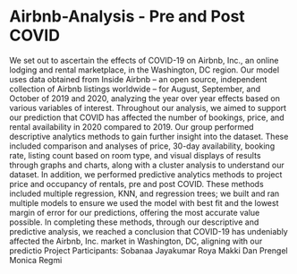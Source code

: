 # Airbnb-Analysis - Pre and Post COVID

We set out to ascertain the effects of COVID-19 on Airbnb, Inc., an online lodging and rental marketplace, in the Washington, DC region. Our model uses data obtained from Inside Airbnb – an open source, independent collection of Airbnb listings worldwide – for August, September, and October of 2019 and 2020, analyzing the year over year effects based on various variables of interest. Throughout our analysis, we aimed to support our prediction that COVID has affected the number of bookings, price, and rental availability in 2020 compared to 2019. Our group performed descriptive analytics methods to gain further insight into the dataset. These included comparison and analyses of price, 30-day availability, booking rate, listing count based on room type, and visual displays of results through graphs and charts, along with a cluster analysis to understand our dataset. In addition, we performed predictive analytics methods to project price and occupancy of rentals, pre and post COVID. These methods included multiple regression, KNN, and regression trees; we built and ran multiple models to ensure we used the model with best fit and the lowest margin of error for our predictions, offering the most accurate value possible. In completing these methods, through our descriptive and predictive analysis, we reached a conclusion that COVID-19 has undeniably affected the Airbnb, Inc. market in Washington, DC, aligning with our predictio
Project Participants:
Sobanaa Jayakumar
Roya Makki
Dan Prengel
Monica Regmi
